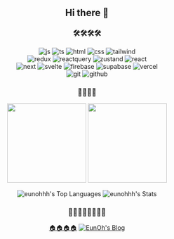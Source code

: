 <div align= "center">

## Hi there 👋

### 🛠️🛠️🛠️🛠️
![js](https://img.shields.io/badge/JavaScript-F7DF1E?style=for-the-badge&logo=JavaScript&logoColor=white)
![ts](https://img.shields.io/badge/TypeScript-007ACC?style=for-the-badge&logo=typescript&logoColor=white)
![html](https://img.shields.io/badge/HTML5-E34F26?style=for-the-badge&logo=html5&logoColor=white)
![css](https://img.shields.io/badge/CSS3-1572B6?style=for-the-badge&logo=css3&logoColor=white)
![tailwind](https://img.shields.io/badge/Tailwind_CSS-38B2AC?style=for-the-badge&logo=tailwind-css&logoColor=white)
<br/>
![redux](https://img.shields.io/badge/Redux-764ABC?style=for-the-badge&logo=Redux&logoColor=white)
![reactquery](https://img.shields.io/badge/-React%20Query-FF4154?style=for-the-badge&logo=react%20query&logoColor=white)
![zustand](https://img.shields.io/badge/Zustand-ecb63e?style=for-the-badge&logo=zustand)
![react](https://img.shields.io/badge/React-20232A?style=for-the-badge&logo=react&logoColor=61DAFB)
<br/>
![next](https://img.shields.io/badge/Next.js-000?logo=nextdotjs&logoColor=fff&style=for-the-badge)
![svelte](https://img.shields.io/badge/Svelte-4A4A55?style=for-the-badge&logo=svelte&logoColor=FF3E00)
![firebase](https://img.shields.io/badge/Firebase-039BE5?style=for-the-badge&logo=Firebase&logoColor=white)
![supabase](https://img.shields.io/badge/Supabase-181818?style=for-the-badge&logo=supabase&logoColor=white)
![vercel](https://img.shields.io/badge/Vercel-000000?style=for-the-badge&logo=vercel&logoColor=white)
<br/>
![git](https://img.shields.io/badge/GIT-E44C30?style=for-the-badge&logo=git&logoColor=white)
![github](https://img.shields.io/badge/GitHub-100000?style=for-the-badge&logo=github&logoColor=white)

### 🏅🏅🏅🏅

<img src="https://github-readme-stats.vercel.app/api/top-langs/?username=eunohhh&layout=compact&theme=graywhite" height="180px" />
<img src="https://github-readme-stats.vercel.app/api?username=eunohhh&show_icons=true&theme=graywhite" height="180px" />

![eunohhh's Top Languages](https://github-readme-stats.vercel.app/api/top-langs/?username=eunohhh&theme=vue-dark&show_icons=true&hide_border=true&layout=compact)
![eunohhh's Stats](https://github-readme-stats.vercel.app/api?username=eunohhh&theme=vue-dark&show_icons=true&hide_border=true&count_private=true)

### 🧑‍💻🧑‍💻🧑‍💻🧑‍💻
<a href="https://eunoh.top">🏠🏠🏠🏠</a>
[![EunOh's Blog](https://img.shields.io/badge/Tistory-000000?style=flat-square&logo=Tistory&logoColor=white)](https://ifelseif.tistory.com/)

</div>
<!--
**eunohhh/eunohhh** is a ✨ _special_ ✨ repository because its `README.md` (this file) appears on your GitHub profile.

Here are some ideas to get you started:

- 🔭 I’m currently working on ...
- 🌱 I’m currently learning ...
- 👯 I’m looking to collaborate on ...
- 🤔 I’m looking for help with ...
- 💬 Ask me about ...
- 📫 How to reach me: ...
- 😄 Pronouns: ...
- ⚡ Fun fact: ...
-->
